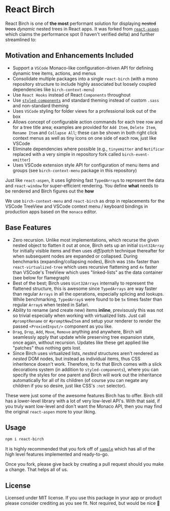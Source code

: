 # React Birch

React Birch is one of **the most** performant solution for displaying ~~nested trees~~ *dynamic* nested trees in React apps.  It was forked from [`react-aspen`](https://github.com/NeekSandhu/react-aspen) which claims the performance spot (I haven't verified delta) and further streamlined to:


## Motivation and Enhancements Included

* Support a `VSCode` Monaco-like configuration-driven API for defining dynamic tree items, actions, and menus
* Consolidate multiple packages into a single `react-birch` (with a mono repository structure to include highly associated but loosely coupled dependencies like `birch-context-menu`)
* Use `React Hooks` instead of React `Components` throughout
* Use [`styled-components`](https://www.styled-components.com/) and standard theming instead of custom `.sass` and non-standard theming
* Uses `VSCode` styling for folder views for a professional look out of the box
* Allows concept of configurable action commands for each tree row and for a tree title area;   examples are provided for `Add Item`, `Delete Item`, `Rename Item` and `Collapse All`;  these can be shown in both right click context menus as well as tiny icons on one side of each row, just like VSCode
* Eliminate dependencies where possible (e.g., `tinyemitter` and `Notificar` replaced with a very simple in repository fork called `birch-event-emitter`)
* Uses VSCode extension style API for configuration of menu items and groups (see `birch-context-menu` package in this repository)

Just like `react-aspen`, it uses lightning fast `TypedArray`s to represent the data and `react-window` for super-efficient rendering. You define **what** needs to be rendered
and Birch figures out the **how**

We use `birch-context-menu` and `react-birch` as drop in replacements for the VSCode TreeView and VSCode context menu / keyboard bindings in production apps based on the `monaco` editor.

## Base Features

 - Zero recursion. Unlike most implementations, which recurse the given nested object to flatten it out at once, Birch sets up an initial `Uint32Array` for
 initially visible items and then uses *diff/patch* technique thereafter for when subsequent nodes are expanded or collapsed. During benchmarks (expanding/collapsing
 nodes), Birch was `150x` faster than `react-virtualized-tree` which uses recursive flattening and `4x` faster than VSCode's TreeView which uses
 "linked-lists" as the data container (see below for flamegraph)
 - Best of the best; Birch uses `Uint32Arrays` internally to represent the flattened structure, this is awesome since `TypedArrays` are way faster than regular `Arrays` in all
 the operations, especially splicing and lookups. While benchmarking, `TypedArray`s were found to be `5x`
 times faster than regular `Array`s when tested in Safari.
 - Ability to rename (and create new) items **inline**, previsously this was not so trivial especially when working with virtualized lists. Just call `#promptRename`
 or `#promptNewItem` and setup your renderer to render the passed `<ProxiedInput/>` component as you like.
 - `Drag`, `Drop`, `Add`, `Move`, `Remove` anything and anywhere, Birch will seamlessly apply that update while preserving tree expansion state, once again, without recursion.
 Updates like these get applied like "patches" thus nothing gets lost.
 - Since Birch uses virtualized lists, *nested* structures aren't rendered as *nested* DOM nodes, but instead as individual items, thus CSS inheritence doesn't work.
 Therefore, to fix that Birch comes with a slick decorations system (in addition to `styled-components`), where you can specify the styles for one parent and Birch will work out the inheritance automatically for all of its children (of course you can negate any children if you so desire, just like CSS's `:not` selector).

These were just some of the awesome features Birch has to offer. Birch still has a lower-level library with a lot of very low-level API's. With that said, if you truly want low-level and don't want the Monaco API, then you may find the original `react-aspen` more to your liking.

## Usage

```bash
npm i react-birch
```

It is highly recommended that you fork off of [`sample`](https://github.com/tinialabs/react-birch/tree/master/packages/sample) which has all of the high level features implemented and
ready-to-go. 

Once you fork, please give back by creating a pull request should you make a change. That helps all of us.

## License

Licensed under MIT license. If you use this package in your app or product please consider crediting as you see fit. Not required, but would be nice 🙂
